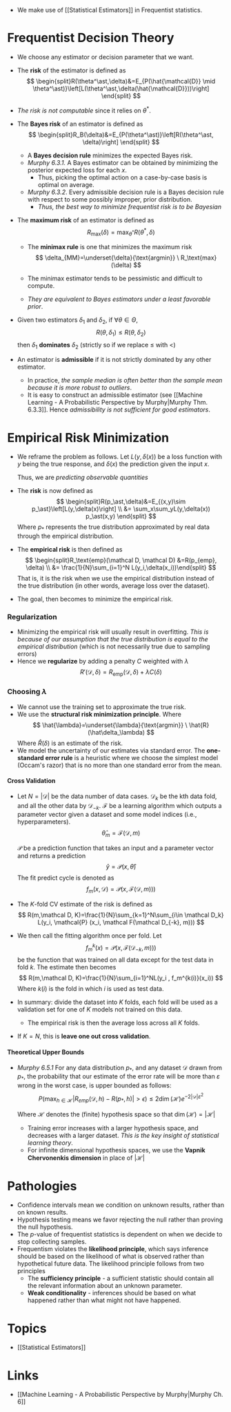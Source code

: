 * We make use of [[Statistical Estimators]] in Frequentist statistics.
# Frequentist Decision Theory
* We choose any estimator or decision parameter that we want.
* The **risk** of the estimator is defined as
  $$
  \begin{split}R(\theta^\ast,\delta)&=E_{P(\hat{\mathcal{D}} \mid \theta^\ast)}\left[L(\theta^\ast,\delta(\hat{\mathcal{D}}))\right] \end{split}
  $$
  
* *The risk is not computable* since it relies on $\theta^\ast$. 
* The **Bayes risk** of an estimator is defined as 
  $$
  \begin{split}R_B(\delta)&=E_{P(\theta^\ast)}\left[R(\theta^\ast, \delta)\right] \end{split}
  $$
  
	* A **Bayes decision rule** minimizes the expected Bayes risk.
	* *Murphy 6.3.1.* A Bayes estimator can be obtained by minimizing the posterior expected loss for each $x$. 
		* Thus, picking the optimal action on a case-by-case basis is optimal on average.
	* *Murphy 6.3.2*. Every admissible decision rule is a Bayes decision rule with respect to some possibly improper, prior distribution. 
		* *Thus, the best way to minimize frequentist risk is to be Bayesian*
* The **maximum risk** of an estimator is defined as 
  $$
  R_{\text{max}}(\delta)=\max_{\theta^\ast} R(\theta^\ast,\delta)
  $$
  
	* The **minimax rule** is one that minimizes the maximum risk 
	  $$
	  \delta_{MM}=\underset{\delta}{\text{argmin}} \ R_\text{max} (\delta)
	  $$
	  
	* The minimax estimator tends to be pessimistic and difficult to compute.
	* *They are equivalent to Bayes estimators under a least favorable prior*.
* Given two estimators $\delta_1$ and $\delta_2$, if $\forall \theta\in\Theta$, 
  $$
  R(\theta,\delta_1)\le R(\theta,\delta_2)
  $$
  then $\delta_1$ **dominates** $\delta_2$ (strictly so if we replace $\le$ with $<$)
* An estimator is **admissible** if it is not strictly dominated by any other estimator.
	* In practice, *the sample median is often better than the sample mean because it is more robust to outliers*. 
	* It is easy to construct an admissible estimator (see [[Machine Learning - A Probabilistic Perspective by Murphy|Murphy Thm. 6.3.3]]. Hence *admissibility is not sufficient for good estimators*.
# Empirical Risk Minimization
* We reframe the problem as follows. 
  Let $L(y,\delta(x))$ be a loss function with $y$ being the true response, and $\delta(x)$ the prediction given the input $x$. 
  
  Thus, we are *predicting observable quantities*
* The **risk** is now defined as 
  $$
  \begin{split}R(p_\ast,\delta)&=E_{(x,y)\sim p_\ast}\left[L(y,\delta(x)\right] \\ 
  &= \sum_x\sum_yL(y,\delta(x)) p_\ast(x,y)
  \end{split}
  $$
  Where $p_\ast$ represents the true distribution approximated by real data through the empirical distribution.
* The **empirical risk** is then defined as 
  $$
  \begin{split}R_\text{emp}(\mathcal D, \mathcal D) &=R(p_{emp}, \delta) \\ &= \frac{1}{N}\sum_{i=1}^N L(y_i,\delta(x_i))\end{split}
  $$
  That is, it is the risk when we use the empirical distribution instead of the true distribution (in other words, average loss over the dataset).
* The goal, then becomes to minimize the empirical risk.
### Regularization
* Minimizing the empirical risk will usually result in overfitting. *This is because of our assumption that the true distribution is equal to the empirical distribution* (which is not necessarily true due to sampling errors)
* Hence we **regularize** by adding a penalty $C$ weighted with $\lambda$ 
  $$
  R'(\mathcal D, \delta)= R_{\text{emp}} (\mathcal D, \delta) + \lambda C(\delta)
  $$
  
### Choosing $\lambda$
* We cannot use the training set to approximate the true risk. 
* We use the **structural risk minimization principle**. Where 
  $$
  \hat{\lambda}=\underset{\lambda}{\text{argmin}} \ \hat{R}(\hat\delta_\lambda)
  $$
  Where $\hat R(\delta)$ is an estimate of the risk.
* We model the uncertainty of our estimates via standard error. The **one-standard error rule** is a heuristic where we choose the simplest model (Occam's razor) that is no more than one standard error from the mean.
#### Cross Validation
* Let
  $N=|\mathcal D|$ be the data number of data cases.
  $\mathcal{D}_k$ be the kth data fold, and all the other data by $\mathcal{D}_{-k}$. 
  $\mathcal{F}$ be a learning algorithm which outputs a parameter vector given a dataset and some model indices (i.e., hyperparameters). 
  $$
  \hat\theta_m=\mathcal F(\mathcal D,m)
  $$
  
  $\mathcal{P}$ be a prediction function that takes an input and a parameter vector and returns a prediction  
  $$
  \hat y=\mathcal P(x,\hat\theta)
  $$
  The fit predict cycle is denoted as 
  $$
  f_m(x,\mathcal D)=\mathcal P(x,\mathcal F(\mathcal D, m)))
  $$
  
* The $K$-fold CV estimate of the risk is defined as 
  $$
  R(m,\mathcal D, K)=\frac{1}{N}\sum_{k=1}^N\sum_{i\in \mathcal D_k} L(y_i, \mathcal{P} (x_i, \mathcal F(\mathcal D_{-k}, m)))
  $$
  
* We then call the fitting algorithm once per fold. Let 
  $$
  f^k_m(x)=\mathcal P (x,\mathcal F(\mathcal D_{-k},m)))
  $$
   be the function that was trained on all data except for the test data in fold $k$. The estimate then becomes 
   $$
   R(m,\mathcal D, K)=\frac{1}{N}\sum_{i=1}^NL(y_i , f_m^{k(i)}(x_i))
   $$
   Where $k(i)$ is the fold in which $i$ is used as test data.
* In summary: divide the dataset into $K$ folds, each fold will be used as a validation set for one of $K$ models not trained on this data. 
	* The empirical risk is then the average loss across all $K$ folds.
* If $K=N$, this is **leave one out cross validation**. 

#### Theoretical Upper Bounds
* *Murphy 6.5.1* For any data distribution $p_\ast$, and any dataset $\mathcal{D}$ drawn from $p_\ast$, the probability that our estimate of the error rate will be more than $\varepsilon$ wrong in the worst case, is upper bounded as follows: 
  $$
  P\left(\max_{h\in\mathcal{H}}|R_{emp}(\mathcal{D},h)-R(p_\ast,h)|>\epsilon\right)\le2 \dim(\mathcal{H})e^{-2|\mathcal{D}|\varepsilon^2}
  $$
  
  Where $\mathcal{H}$ denotes the (finite) hypothesis space so that $\dim(\mathcal H)=|\mathcal{H}|$ 
	* Training error increases with a larger hypothesis space, and decreases with a larger dataset. *This is the key insight of statistical learning theory*. 
	* For infinite dimensional hypothesis spaces, we use the **Vapnik Chervonenkis dimension** in place of $|\mathcal{H}|$
# Pathologies
* Confidence intervals mean we condition on unknown results, rather than on known results. 
* Hypothesis testing means we favor rejecting the null rather than proving the null hypothesis.
* The $p$-value of frequentist statistics is dependent on when we decide to stop collecting samples. 
* Frequentism violates the **likelihood principle**, which says inference should be based on the likelihood of what is observed rather than hypothetical future data. The likelihood principle follows from two principles
	* The **sufficiency principle** - a sufficient statistic should contain all the relevant information about an unknown parameter.
	* **Weak conditionality** - inferences should be based on what happened rather than what might not have happened.
# Topics
* [[Statistical Estimators]]
# Links
* [[Machine Learning - A Probabilistic Perspective by Murphy|Murphy Ch. 6]]